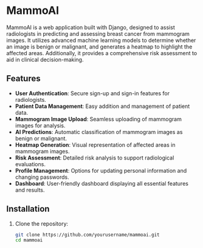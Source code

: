 # MammoAI

MammoAI is a web application built with Django, designed to assist radiologists in predicting and assessing breast cancer from mammogram images. It utilizes advanced machine learning models to determine whether an image is benign or malignant, and generates a heatmap to highlight the affected areas. Additionally, it provides a comprehensive risk assessment to aid in clinical decision-making.

## Features

- **User Authentication**: Secure sign-up and sign-in features for radiologists.
- **Patient Data Management**: Easy addition and management of patient data.
- **Mammogram Image Upload**: Seamless uploading of mammogram images for analysis.
- **AI Predictions**: Automatic classification of mammogram images as benign or malignant.
- **Heatmap Generation**: Visual representation of affected areas in mammogram images.
- **Risk Assessment**: Detailed risk analysis to support radiological evaluations.
- **Profile Management**: Options for updating personal information and changing passwords.
- **Dashboard**: User-friendly dashboard displaying all essential features and results.

## Installation

1. Clone the repository:
   ```bash
   git clone https://github.com/yourusername/mammoai.git
   cd mammoai
   ```
